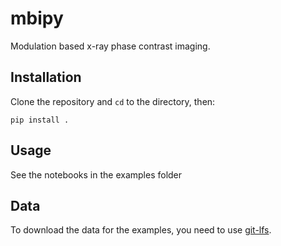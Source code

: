 # mbipy

Modulation based x-ray phase contrast imaging.

## Installation

Clone the repository and `cd` to the directory, then:

```shell
pip install .
```

## Usage

See the notebooks in the examples folder

## Data

To download the data for the examples, you need to use [git-lfs](https://git-lfs.com).
